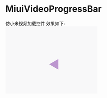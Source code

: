 # MiuiVideoProgressBar
仿小米视频加载控件
效果如下:  
![图片](https://raw.githubusercontent.com/houtrry/MiuiVideoProgressBar/master/img/miuiviedo.gif)